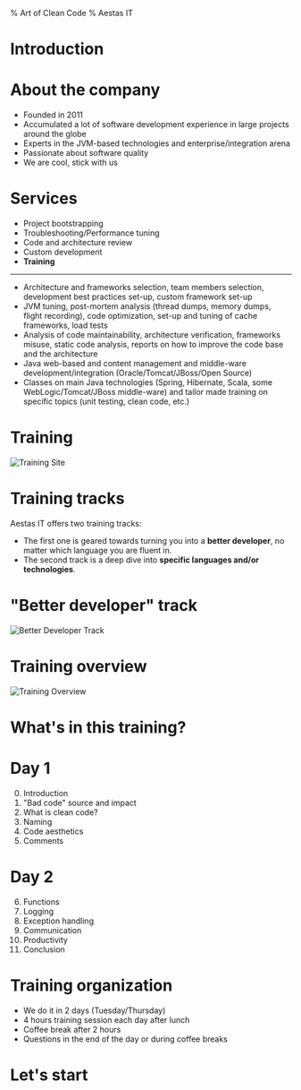 % Art of Clean Code
% Aestas IT

# Introduction

# About the company

  - Founded in 2011
  - Accumulated a lot of software development experience in large projects around the globe
  - Experts in the JVM-based technologies and enterprise/integration arena
  - Passionate about software quality
  - We are cool, stick with us

# Services

  - Project bootstrapping
  - Troubleshooting/Performance tuning
  - Code and architecture review 
  - Custom development
  - **Training**

-----------------------------------

  - Architecture and frameworks selection, team members selection, development best practices set-up, custom framework set-up
  - JVM tuning, post-mortem analysis (thread dumps, memory dumps, flight recording), code optimization, set-up and tuning of cache frameworks, load tests
  - Analysis of code maintainability, architecture verification, frameworks misuse, static code analysis, reports on how to improve the code base and the architecture
  - Java web-based and content management and middle-ware development/integration (Oracle/Tomcat/JBoss/Open Source)
  - Classes on main Java technologies (Spring, Hibernate, Scala, some WebLogic/Tomcat/JBoss middle-ware) and tailor made training on specific topics (unit testing, clean code, etc.)

# Training

  ![Training Site](../images/AESTAS_SITE_TRAINING.png)

# Training tracks

  Aestas IT offers two training tracks: 

  * The first one is geared towards turning you into a **better developer**, no matter which language you are fluent in. 
  * The second track is a deep dive into **specific languages and/or technologies**.

# "Better developer" track

  ![Better Developer Track](../images/BETTER_DEVELOPER_TRACK.png)

# Training overview

  ![Training Overview](../images/AESTAS_TRAINING.png)

# What's in this training?

# Day 1

  0. Introduction
  1. "Bad code" source and impact 
  2. What is clean code?
  3. Naming
  4. Code aesthetics
  5. Comments

# Day 2
 
  6. Functions
  7. Logging
  8. Exception handling
  9. Communication
  10. Productivity
  11. Conclusion

# Training organization 

  - We do it in 2 days (Tuesday/Thursday)
  - 4 hours training session each day after lunch
  - Coffee break after 2 hours
  - Questions in the end of the day or during coffee breaks

# Let's start
